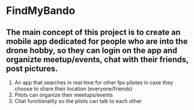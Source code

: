 # FindMyBando

## The main concept of this project is to create an mobile app dedicated for people who are into the drone hobby, so they can login on the app and organizte meetup/events, chat with their friends, post pictures.

1. An app that searches in real time for other fpv pilotes in case they choose to share their location (everyone/friends)
2. Pilots can organize their meetups/events
3. Chat functionality so the pilots can talk to each other
